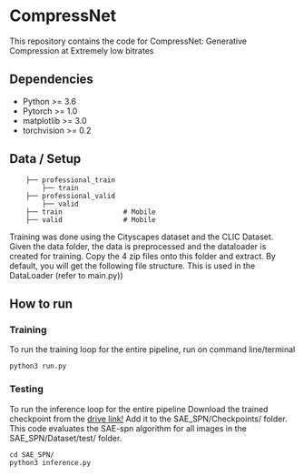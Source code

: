 # CompressNet

This repository contains the code for CompressNet: Generative Compression at Extremely low bitrates

## Dependencies

- Python >= 3.6
- Pytorch >= 1.0
- matplotlib >= 3.0
- torchvision >= 0.2
       

## Data / Setup                 
        ├── professional_train
            ├── train
        ├── professional_valid
            ├── valid
        ├── train               # Mobile
        ├── valid               # Mobile
Training was done using the Cityscapes dataset and the CLIC Dataset. Given the data folder, the data is preprocessed and the dataloader is created for training.
Copy the 4 zip files onto this folder and extract. By default, you will get the following file structure. This is used in the DataLoader (refer to main.py))

## How to run

### Training
To run the training loop for the entire pipeline, run on command line/terminal

```
python3 run.py 
```

### Testing
To run the inference loop for the entire pipeline
Download the trained checkpoint from the [drive link!](https://drive.google.com/open?id=1tu4REEriS4vkWcrqSxcGvjb9P0-Cl8n6)
Add it to the SAE_SPN/Checkpoints/ folder. This code evaluates the SAE-spn algorithm for all images in the SAE_SPN/Dataset/test/ folder.


```
cd SAE_SPN/
python3 inference.py
```